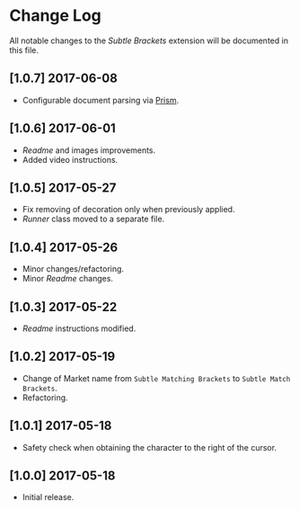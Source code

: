 # Change Log
All notable changes to the *Subtle Brackets* extension will be documented in this file.

## [1.0.7] 2017-06-08
- Configurable document parsing via [Prism](http://prismjs.com/).

## [1.0.6] 2017-06-01
- *Readme* and images improvements.
-  Added video instructions.

## [1.0.5] 2017-05-27
- Fix removing of decoration only when previously applied.
- *Runner* class moved to a separate file.

## [1.0.4] 2017-05-26
- Minor changes/refactoring.
- Minor *Readme* changes.

## [1.0.3] 2017-05-22
- *Readme* instructions modified.

## [1.0.2] 2017-05-19
- Change of Market name from `Subtle Matching Brackets` to `Subtle Match Brackets`.
- Refactoring.

## [1.0.1] 2017-05-18
- Safety check when obtaining the character to the right of the cursor.

## [1.0.0] 2017-05-18
- Initial release.
